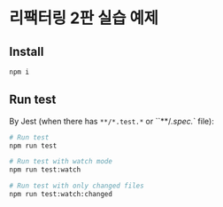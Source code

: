 # 리팩터링 2판 실습 예제

## Install

```bash
npm i
```

## Run test

By Jest (when there has `**/*.test.*` or ``**/*.spec.*` file):

```bash
# Run test
npm run test

# Run test with watch mode
npm run test:watch

# Run test with only changed files
npm run test:watch:changed
```
